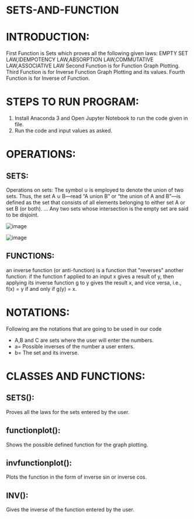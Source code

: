 # SETS-AND-FUNCTION
# INTRODUCTION:
First Function is Sets which proves all the following given laws:
EMPTY SET LAW,IDEMPOTENCY LAW,ABSORPTION LAW,COMMUTATIVE LAW,ASSOCIATIVE LAW
Second Function is for Function Graph Plotting.
Third Function is for Inverse Function Graph Plotting and its values.
Fourth Function is for Inverse of Function.
# STEPS TO RUN PROGRAM:
1. Install Anaconda 3 and Open Jupyter Notebook to run the code given in file.
2. Run the code and input values as asked.
# OPERATIONS:
## SETS:
Operations on sets: The symbol ∪ is employed to denote the union of two sets. Thus, the set A ∪ B—read “A union B” or “the union of A and B”—is defined as the set that consists of all elements belonging to either set A or set B (or both). ... Any two sets whose intersection is the empty set are said to be disjoint.

![image](https://user-images.githubusercontent.com/60255676/73139496-5c866000-4090-11ea-9561-369eaf3befd9.png)

 
![image](https://user-images.githubusercontent.com/60265355/73140433-aa07ca80-409a-11ea-9b2b-da59d93028be.png)
## FUNCTIONS:
 an inverse function (or anti-function) is a function that "reverses" another function: if the function f applied to an input x gives a result of y, then applying its inverse function g to y gives the result x, and vice versa, i.e., f(x) = y if and only if g(y) = x.


# NOTATIONS:
Following are the notations that are going to be used in our code
* A,B and C are sets where the user will enter the numbers.
* a= Possible inverses of the number a user enters. 
* b= The set and its inverse.

# CLASSES AND FUNCTIONS:
## SETS():
Proves all the laws for the sets entered by the user.

## functionplot():
Shows the possible defined function for the graph plotting.

## invfunctionplot():
Plots the function in the form of inverse sin or inverse cos.

## INV():
Gives the inverse of the function entered by the user.

